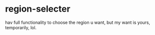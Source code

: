 # region-selecter
hav full functionality to choose the region u want, but my want is yours, temporarily, lol.

